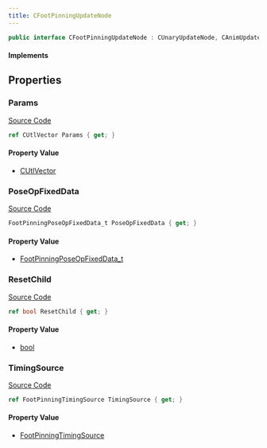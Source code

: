 ```yaml
---
title: CFootPinningUpdateNode
---
```


```csharp
public interface CFootPinningUpdateNode : CUnaryUpdateNode, CAnimUpdateNodeBase, ISchemaClass<CAnimUpdateNodeBase>, ISchemaClass<CUnaryUpdateNode>, ISchemaClass<CFootPinningUpdateNode>, ISchemaField, ISchemaClass, INativeHandle
```

#### Implements

## Properties

### Params

[Source Code](https://github.com/swiftly-solution/swiftlys2/blob/beta/managed/src/SwiftlyS2.Generated/Schemas/Interfaces/CFootPinningUpdateNode.cs#L21)

```csharp
ref CUtlVector Params { get; }
```

#### Property Value

- [CUtlVector](/docs/api/)

### PoseOpFixedData

[Source Code](https://github.com/swiftly-solution/swiftlys2/blob/beta/managed/src/SwiftlyS2.Generated/Schemas/Interfaces/CFootPinningUpdateNode.cs#L16)

```csharp
FootPinningPoseOpFixedData_t PoseOpFixedData { get; }
```

#### Property Value

- [FootPinningPoseOpFixedData_t](/docs/api/shared/schemadefinitions/footpinningposeopfixeddata_t)

### ResetChild

[Source Code](https://github.com/swiftly-solution/swiftlys2/blob/beta/managed/src/SwiftlyS2.Generated/Schemas/Interfaces/CFootPinningUpdateNode.cs#L23)

```csharp
ref bool ResetChild { get; }
```

#### Property Value

- [bool](https://learn.microsoft.com/dotnet/api/system.boolean)

### TimingSource

[Source Code](https://github.com/swiftly-solution/swiftlys2/blob/beta/managed/src/SwiftlyS2.Generated/Schemas/Interfaces/CFootPinningUpdateNode.cs#L18)

```csharp
ref FootPinningTimingSource TimingSource { get; }
```

#### Property Value

- [FootPinningTimingSource](/docs/api/shared/schemadefinitions/footpinningtimingsource)

